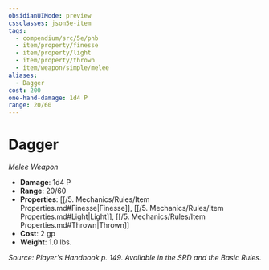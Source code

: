 ```yaml
---
obsidianUIMode: preview
cssclasses: json5e-item
tags:
  - compendium/src/5e/phb
  - item/property/finesse
  - item/property/light
  - item/property/thrown
  - item/weapon/simple/melee
aliases:
  - Dagger
cost: 200
one-hand-damage: 1d4 P
range: 20/60
---
```

# Dagger
*Melee Weapon*  

- **Damage**: 1d4 P
- **Range**: 20/60
- **Properties**: [[/5. Mechanics/Rules/Item Properties.md#Finesse\|Finesse]], [[/5. Mechanics/Rules/Item Properties.md#Light\|Light]], [[/5. Mechanics/Rules/Item Properties.md#Thrown\|Thrown]]
- **Cost**: 2 gp
- **Weight**: 1.0 lbs.

*Source: Player's Handbook p. 149. Available in the SRD and the Basic Rules.*
